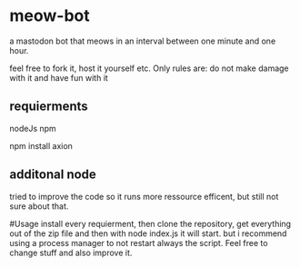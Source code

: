 # meow-bot
a mastodon bot that meows in an interval between one minute and one hour.

feel free to fork it, host it yourself etc.
Only rules are: do not make damage with it and have fun with it 

## requierments 
nodeJs
npm

npm install axion

## additonal node
tried to improve the code so it runs more ressource efficent, but still not sure about that.

#Usage
install every requierment, then clone the repository, get everything out of the zip file and then with node index.js it will start. but i recommend using a process manager to not restart always the script.
Feel free to change stuff and also improve it.
